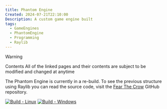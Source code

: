 ```yaml
---
title: Phantom Engine
Created: 2024-07-21T22:10:00
Description: A custom game engine built
tags:
  - GameEngines
  - PhantomEngine
  - Programming
  - Raylib
---
```


> [!warning]
> Contents All of the linked pages and their contents are subject to be modified and changed at anytime

The Phantom Engine is currently in a re-build. To see the previous structure using Raylib you can read the source code, visit the [Fear The Crow](fear_the_crow) GitHub repository.

 [![Build - Linux](https://github.com/ionthedev/phantom-engine/actions/workflows/build_linux.yml/badge.svg?branch=main)](https://github.com/ionthedev/phantom-engine/actions/workflows/build_linux.yml)             [![Build - Windows](https://github.com/ionthedev/phantom-engine/actions/workflows/build_windows.yml/badge.svg)](https://github.com/ionthedev/phantom-engine/actions/workflows/build_windows.yml)
